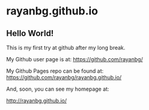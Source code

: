 # rayanbg.github.io

## Hello World!

This is my first try at github after my long break.

My Github user page is at: 
https://github.com/rayanbg/

My Github Pages repo can be found at:  
https://github.com/rayanbg/rayanbg.github.io/

And, soon, you can see my homepage at:

http://rayanbg.github.io/
